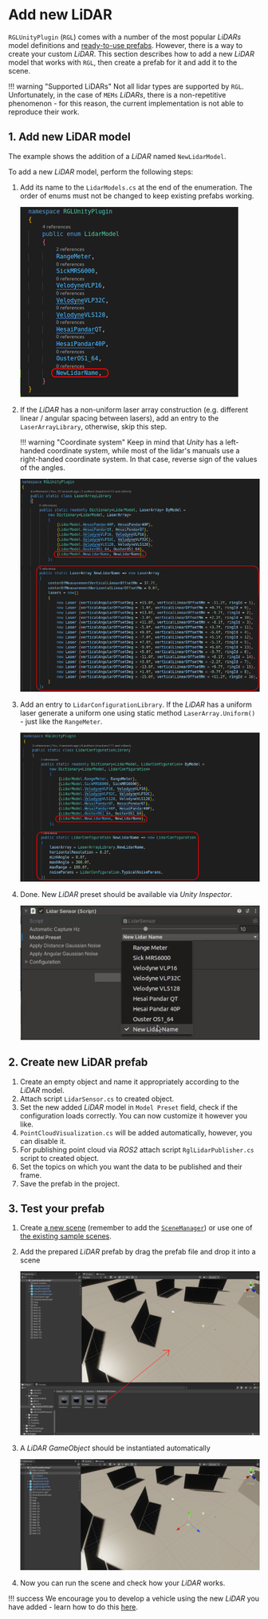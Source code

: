 # Add new LiDAR
`RGLUnityPlugin` (`RGL`) comes with a number of the most popular *LiDARs* model definitions and [ready-to-use prefabs](../../../UserGuide/ProjectGuide/Components/Sensors/Lidar/#prefabs). However, there is a way to create your custom *LiDAR*. This section describes how to add a new *LiDAR* model that works with `RGL`, then create a prefab for it and add it to the scene.

!!! warning "Supported LiDARs"
    Not all lidar types are supported by `RGL`. Unfortunately, in the case of `MEMs` *LiDARs*, there is a non-repetitive phenomenon - for this reason, the current implementation is not able to reproduce their work.

## 1. Add new LiDAR model
The example shows the addition of a *LiDAR* named `NewLidarModel`.

To add a new *LiDAR* model, perform the following steps:

1. Add its name to the `LidarModels.cs` at the end of the enumeration. The order of enums must not be changed to keep existing prefabs working.

    ![lidar_models](lidar_models.png)

1. If the *LiDAR* has a non-uniform laser array construction (e.g. different linear / angular spacing between lasers), add an entry to the `LaserArrayLibrary`, otherwise, skip this step.
   
    !!! warning "Coordinate system"
        Keep in mind that *Unity* has a left-handed coordinate system, while most of the lidar's manuals use a right-handed coordinate system. In that case, reverse sign of the values of the angles.

    ![lidar_array](lidar_array.png)



1. Add an entry to `LidarConfigurationLibrary`. If the *LiDAR* has a uniform laser generate a uniform one using static method `LaserArray.Uniform()` - just like the `RangeMeter`.

    ![lidar_configuration](lidar_configuration.png)

1. Done. New *LiDAR* preset should be available via *Unity Inspector*.

    ![done](done.png)

## 2. Create new LiDAR prefab

1. Create an empty object and name it appropriately according to the *LiDAR* model.
1. Attach script `LidarSensor.cs` to created object.
1. Set the new added *LiDAR* model in `Model Preset` field, check if the configuration loads correctly. You can now customize it however you like.
1. `PointCloudVisualization.cs` will be added automatically, however, you can disable it.
1. For publishing point cloud via *ROS2* attach script `RglLidarPublisher.cs` script to created object.
1. Set the topics on which you want the data to be published and their frame.
2. Save the prefab in the project.

## 3. Test your prefab

1. Create [a new scene](../AddANewScene/AddANewScene) (remember to add the [`SceneManager`](../AddANewScene/AddASceneManager)) or use one of [the existing sample scenes](../../../UserGuide/ProjectGuide/DefaultExistingScenes/#rgl-test-scenes).
1. Add the prepared *LiDAR* prefab by drag the prefab file and drop it into a scene

    <img src="img/AddPrefabLidar.png" width="700">

1. A *LiDAR* *GameObject* should be instantiated automatically

    <img src="img/PrefabLidarObject.png" width="700">

1. Now you can run the scene and check how your *LiDAR* works.

!!! success
    We encourage you to develop a vehicle using the new *LiDAR* you have added - learn how to do this [here](../../Tutorials/AddANewVehicle/AddAVehicle/).
